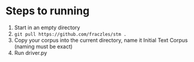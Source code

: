 # Steps to running
1. Start in an empty directory
2. `git pull https://github.com/fraczles/stm .`
3. Copy your corpus into the current directory, name it Initial Text Corpus (naming must be exact)
4. Run driver.py
